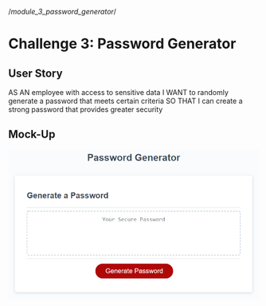 /*module_3_password_generator*/
# Challenge 3: Password Generator

## User Story


AS AN employee with access to sensitive data
I WANT to randomly generate a password that meets certain criteria
SO THAT I can create a strong password that provides greater security

## Mock-Up

<img src="./Assets/03-javascript-homework-demo.png" alt="password generator layout">